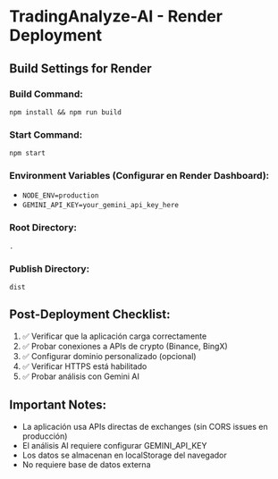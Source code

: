 # TradingAnalyze-AI - Render Deployment

## Build Settings for Render

### Build Command:
```
npm install && npm run build
```

### Start Command:
```
npm start
```

### Environment Variables (Configurar en Render Dashboard):
- `NODE_ENV=production`
- `GEMINI_API_KEY=your_gemini_api_key_here`

### Root Directory:
```
.
```

### Publish Directory:
```
dist
```

## Post-Deployment Checklist:
1. ✅ Verificar que la aplicación carga correctamente
2. ✅ Probar conexiones a APIs de crypto (Binance, BingX)
3. ✅ Configurar dominio personalizado (opcional)
4. ✅ Verificar HTTPS está habilitado
5. ✅ Probar análisis con Gemini AI

## Important Notes:
- La aplicación usa APIs directas de exchanges (sin CORS issues en producción)
- El análisis AI requiere configurar GEMINI_API_KEY
- Los datos se almacenan en localStorage del navegador
- No requiere base de datos externa
